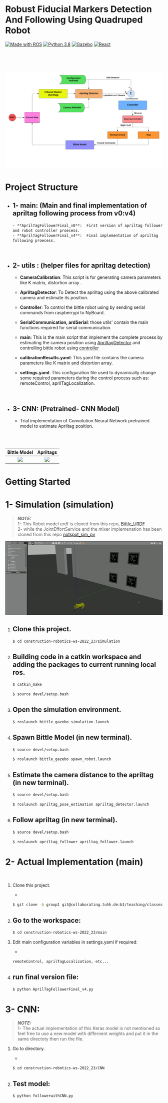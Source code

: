 # Robust Fiducial Markers Detection And Following Using Quadruped Robot

[![Made with ROS](https://img.shields.io/badge/Made%20with-ROS-green?&logo=ros)](http://wiki.ros.org/)
[![Python 3.8](https://img.shields.io/badge/Python-3.8-3776AB?logo=python)](https://www.python.org/downloads/release/python-360/)
[![Gazebo](https://img.shields.io/badge/GAZEBO-orange?logo=gazebo&logoColor=white)](https://gazebosim.org/home)
[![React](https://img.shields.io/badge/REACT-blue?logo=react&logoColor=white)](https://reactjs.org/)

<br />
<br />
<br />

![](./assets/main_controller.png)

# Project Structure

- ## 1- main: (Main and final implementation of apriltag following process from v0:v4)

      - **AprilTagFollowerFinal_v0**:  First version of apriltag follower and robot controller proecess.
      - **AprilTagFollowerFinal_v4**:  Final implementation of apriltag following proecess.

  <br />

- ## 2- utils : (helper files for apriltag detection)

  - **CameraCalibration**: This script is for generating camera parameters like K matrix, distortion array .
  - **ApriltagDetector**: To Detect the apriltag using the above calibrated camera and estimate its position.
  - **Controller**: To control the bittle robot using by sending serial commands from raspberrypi to NyBoard.
  - **SerialCommunication, ardSerial**: those utils' contain the main functions required for serial communication.
  - **main**: This is the main script that implement the complete process by estimating the camera position using [ApriltagDetector](https://collaborating.tuhh.de/b1/teaching/classes/construction-robotics-ws-2022_23/-/blob/group1/bittle_ws/ApriltagDetector.py) and controlling bittle robot using [controller](https://collaborating.tuhh.de/b1/teaching/classes/construction-robotics-ws-2022_23/-/blob/group1/bittle_ws/controller.py)

  - **calibrationResults.yaml**: This yaml file contains the camera parameters like K matrix and distortion array.
  - **settings.yaml**: This configuration file used to dynamically change some required parameters during the control process such as:
    remoteControl, aprilTagLocalization.

<br />

- ## 3- CNN: (Pretrained- CNN Model)
  - Trial implementation of Convolution Neural Network pretrained model to estimate Apriltag position.

<br />

<br />

|                                                                    Bittle Model                                                                     |                                             Apriltags                                              |
| :-------------------------------------------------------------------------------------------------------------------------------------------------: | :------------------------------------------------------------------------------------------------: |
| ![](https://hackster.imgix.net/uploads/attachments/1350269/hackster-front_O66b4x4vua.gif?auto=format%2Ccompress&gifq=35&w=900&h=675&fit=min&fm=mp4) | ![](https://cdn.shopify.com/s/files/1/0292/0693/7678/files/apriltag-pad_1_grande.png?v=1594511445) |

# Getting Started

# 1- Simulation (simulation)

> **_NOTE:_** <br />
> 1- This Robot model urdf is cloned from this repo, [Bittle_URDF](https://github.com/AIWintermuteAI/Bittle_URDF) <br /> 2- while the JointEffortService and the mixer implemenation has been cloned from this repo [notspot_sim_py](https://github.com/lnotspotl/notspot_sim_py)

<p align="center">
<img  src="./assets/follow.gif" />
</p>

1. Clone this project.
   -
   ```bash
   $ cd construction-robotics-ws-2022_23/simulation
   ```
2. Building code in a catkin workspace and adding the packages to current running local ros.
   -
   ```bash
   $ catkin_make
   ```
   ```bash
   $ source devel/setup.bash
   ```
3. Open the simulation environment.
   -
   ```bash
   $ roslaunch bittle_gazebo simulation.launch
   ```
4. Spawn Bittle Model (in new terminal).
   -
   ```bash
   $ source devel/setup.bash
   ```
   ```bash
   $ roslaunch bittle_gazebo spawn_robot.launch
   ```
5. ## Estimate the camera distance to the apriltag (in new terminal).
   ```bash
   $ source devel/setup.bash
   ```
   ```bash
   $ roslaunch apriltag_pose_estimation apriltag_detector.launch
   ```
6. Follow apriltag (in new terminal).
   -
   ```bash
   $ source devel/setup.bash
   ```
   ```bash
   $ roslaunch apriltag_follower apriltag_follower.launch
   ```

# 2- Actual Implementation (main)

<br />

1. Clone this project.

   -

   ```bash
   $ git clone -b group1 git@collaborating.tuhh.de:b1/teaching/classes/construction-robotics-ws-2022_23.git
   ```

2. Go to the workspace:
   -
   ```bash
   $ cd construction-robotics-ws-2022_23/main
   ```
3. Edit main configuration variables in settings.yaml if required:

   -

   ```bash
   remoteControl, aprilTagLocalization, etc...
   ```

4. run final version file:
   -
   ```bash
   $ python AprilTagFollowerFinal_v4.py
   ```

# 3- CNN:

> **_NOTE:_** <br />
> 1- The actual implementation of this Keras model is not mentioned so feel free to use a new model with differnent weights and put it in the same directoty then run the file.

1. Go to directory.

   -

   ```bash
   $ cd construction-robotics-ws-2022_23/CNN
   ```

2. Test model:
   -
   ```bash
   $ python followerwithCNN.py
   ```
